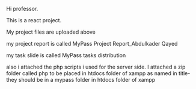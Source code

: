 Hi professor.

This is a react project.

My project files are uploaded above

my project report is called MyPass Project Report_Abdulkader Qayed

my task slide is called MyPass tasks distribution

also i attached the php scripts i used for the server side.
I attached a zip folder  called php to be placed in htdocs folder of xampp
as named in title- they should be in a mypass folder in htdocs folder of xampp
